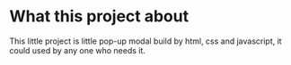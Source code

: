 # What this project about
This little project is little pop-up modal build by html, css and javascript, it could used by any one who needs it. 
